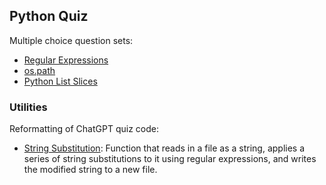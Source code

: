 ## Python Quiz

Multiple choice question sets: 

- [Regular Expressions](https://github.com/jonfernq/Python-Utilities/blob/main/PythonQuiz/RegularExpressions1.md)
- [os.path](https://github.com/jonfernq/Python-Utilities/blob/main/PythonQuiz/file_path_questions.md)
- [Python List Slices](https://github.com/jonfernq/Python-Utilities/blob/main/PythonQuiz/PythonSlices.md) 

### Utilities

Reformatting of ChatGPT quiz code: 

- [String Substitution](https://github.com/jonfernq/Python-Utilities/blob/main/PythonQuiz/strsubst1.py): Function that reads in a file as a string, applies a series of string substitutions to it using regular expressions, and writes the modified string to a new file. 



